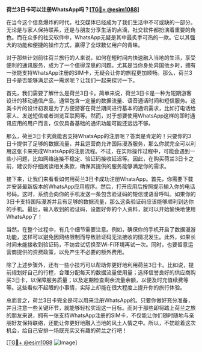 **荷兰3日卡可以注册WhatsApp吗？[[TG💪+ @esim1088](https://t.me/s/esim1088)]**

在当今这个信息爆炸的时代，社交媒体已经成为了我们生活中不可或缺的一部分。无论是与家人保持联系，还是与朋友分享生活的点滴，社交软件都扮演着重要的角色。而在众多的社交软件中，WhatsApp无疑是其中最炙手可热的一款。它以其强大的功能和便捷的操作方式，赢得了全球数亿用户的青睐。

对于那些计划前往荷兰旅行的人来说，如何在短时间内快速融入当地的生活，享受便利的通讯服务，成为了一个值得深思的问题。尤其是当你身处异国他乡时，拥有一张能支持WhatsApp注册的SIM卡，无疑会让你的旅程更加顺畅。那么，荷兰3日卡是否能够满足这一需求呢？让我们一起来探讨一下。

首先，我们需要了解什么是荷兰3日卡。简单来说，荷兰3日卡是一种为短期游客设计的移动通信产品，通常包含一定量的数据流量、语音通话时间和短信服务。这类卡片的设计初衷是为了方便游客在荷兰期间进行基本的通讯需求，比如打电话给家人、发送短信或者浏览互联网等。然而，对于想要使用WhatsApp这样的即时通讯应用的用户而言，仅仅具备基础的通讯功能可能还远远不够。

那么，荷兰3日卡究竟能否支持WhatsApp的注册呢？答案是肯定的！只要你的3日卡提供了足够的数据流量，并且运营商允许国际漫游服务，那么你就完全可以利用这张卡来完成WhatsApp的注册流程。不过，在实际操作过程中，可能会遇到一些小问题，比如网络连接不稳定、验证码接收延迟等。因此，在购买荷兰3日卡之前，建议你仔细阅读相关条款，确保其提供的服务能够满足你的需求。

接下来，让我们来看看如何用荷兰3日卡成功注册WhatsApp。首先，你需要下载并安装最新版本的WhatsApp应用程序。然后，打开应用后按照提示输入你的电话号码。这时，系统会向你的手机发送一条包含验证码的短信或语音呼叫。如果你的3日卡支持国际漫游并且有足够的数据流量，那么这条验证码应该能够顺利到达你的手机。最后，输入收到的验证码，设置好你的个人资料，就可以开始愉快地使用WhatsApp了！

当然，在整个过程中，有几个细节需要注意。例如，确保你的手机开启了数据漫游功能，这样可以避免因网络限制而导致验证码无法接收的情况发生。此外，如果长时间未能接收到验证码，不妨尝试切换至Wi-Fi环境再试一次。同时，也要留意运营商提供的资费政策，以免产生不必要的额外费用。

除了上述步骤外，还有一些小技巧可以帮助你更好地利用荷兰3日卡。比如说，提前规划好自己的行程，合理分配每天的数据流量使用量；选择信誉良好的供应商购买3日卡，以保障服务质量；以及定期检查剩余流量余额，以便及时充值续费等等。这些看似不起眼的小事情，实际上却能在很大程度上提升你的旅行体验。

总而言之，荷兰3日卡完全是可以用来注册WhatsApp的。只要你做好充分准备，并且注意一些关键环节，就能够轻松实现这一目标。而对于那些即将踏上荷兰之旅的朋友来说，拥有一张支持WhatsApp注册的SIM卡，不仅能让你们随时随地与亲朋好友保持联络，还能让你更好地融入当地的风土人情之中。所以，不妨趁着这次机会，给自己安排一场既充实又有趣的荷兰之行吧！

[[TG💪+ @esim1088](https://t.me/s/esim1088) ![Image](https://i.postimg.cc/4NQfJmqS/Snipaste-2025-05-13-00-14-12.png)]